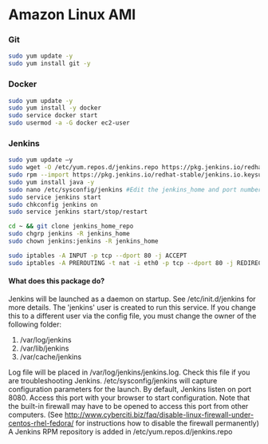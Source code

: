# Amazon Linux AMI #


### Git ###

```sh
sudo yum update -y
sudo yum install git -y
```

### Docker ###

```sh
sudo yum update -y
sudo yum install -y docker
sudo service docker start
sudo usermod -a -G docker ec2-user
```


### Jenkins ###

```sh
sudo yum update –y
sudo wget -O /etc/yum.repos.d/jenkins.repo https://pkg.jenkins.io/redhat-stable/jenkins.repo
sudo rpm --import https://pkg.jenkins.io/redhat-stable/jenkins.io.keysudo yum install jenkins -y
sudo yum install java -y
sudo nano /etc/sysconfig/jenkins #Edit the jenkins_home and port number, java_executable to 1.8
sudo service jenkins start
sudo chkconfig jenkins on
sudo service jenkins start/stop/restart

cd ~ && git clone jenkins_home_repo
sudo chgrp jenkins -R jenkins_home
sudo chown jenkins:jenkins -R jenkins_home

sudo iptables -A INPUT -p tcp --dport 80 -j ACCEPT
sudo iptables -A PREROUTING -t nat -i eth0 -p tcp --dport 80 -j REDIRECT --to-port 8080

```

#### What does this package do? ####

Jenkins will be launched as a daemon on startup. See /etc/init.d/jenkins for more details.
The 'jenkins' user is created to run this service. If you change this to a different user via the config file, you must change the owner of the following folder:
1. /var/log/jenkins
2. /var/lib/jenkins
3. /var/cache/jenkins

Log file will be placed in /var/log/jenkins/jenkins.log. Check this file if you are troubleshooting Jenkins.
/etc/sysconfig/jenkins will capture configuration parameters for the launch.
By default, Jenkins listen on port 8080. Access this port with your browser to start configuration.  Note that the built-in firewall may have to be opened to access this port from other computers.  (See http://www.cyberciti.biz/faq/disable-linux-firewall-under-centos-rhel-fedora/ for instructions how to disable the firewall permanently)
A Jenkins RPM repository is added in /etc/yum.repos.d/jenkins.repo
